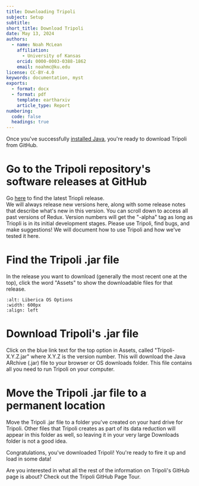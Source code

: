 ```yaml
---
title: Downloading Tripoli
subject: Setup
subtitle: 
short_title: Download Tripoli
date: May 13, 2024
authors:
  - name: Noah McLean
    affiliation:
      - University of Kansas
    orcid: 0000-0003-0388-1862
    email: noahmc@ku.edu
license: CC-BY-4.0
keywords: documentation, myst
exports:
  - format: docx
  - format: pdf
    template: eartharxiv
    article_type: Report
numbering:
  code: false
  headings: true
---
```


Once you've successfully [installed Java](./01-Installation.md), you're ready to download Tripoli from GitHub.

# Go to the Tripoli repository's software releases at GitHub

Go [here](https://github.com/CIRDLES/Tripoli/releases "Tripoli Releases") to find the latest Triopli release.  
We will always release new versions here, along with some release notes that describe what's new in this version.  You can scroll down to access all past versions of Redux.  Version numbers will get the "-alpha" tag as long as Triopli is in its initial development stages.  Please use Tripoli, find bugs, and make suggestions!  We will document how to use Tripoli and how we've tested it here.

# Find the Tripoli .jar file

In the release you want to download (generally the most recent one at the top), click the word "Assets" to show the downloadable files for that release.  
```{image} graphics/GitHub_Tripoli_Releases.png
:alt: Liberica OS Options
:width: 600px
:align: left
```

# Download Tripoli's .jar file

Click on the blue link text for the top option in Assets, called "Tripoli-X.Y.Z.jar" where X.Y.Z is the version number.  This will download the Java ARchive (.jar) file to your browser or OS downloads folder.  This file contains all you need to run Tripoli on your computer.

# Move the Tripoli .jar file to a permanent location

Move the Tripoli .jar file to a folder you've created on your hard drive for Tripoli.  Other files that Tripoli creates as part of its data reduction will appear in this folder as well, so leaving it in your very large Downloads folder is not a good idea.

Congratulations, you've downloaded Tripoli! You're ready to fire it up and load in some data!

Are you interested in what all the rest of the information on Tripoli's GitHub page is about?  Check out the Tripoli GitHub Page Tour.